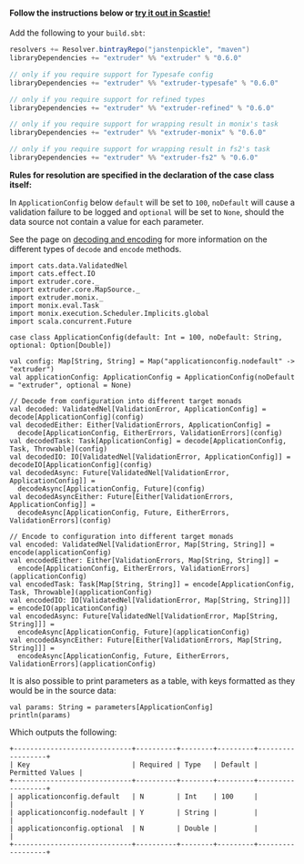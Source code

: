 #### Follow the instructions below or [try it out in Scastie!](https://scastie.scala-lang.org/janstenpickle/ozr3LrFpRdyDUqXio3RGtA/1)

Add the following to your `build.sbt`:
```scala
resolvers += Resolver.bintrayRepo("janstenpickle", "maven")
libraryDependencies += "extruder" %% "extruder" % "0.6.0"

// only if you require support for Typesafe config
libraryDependencies += "extruder" %% "extruder-typesafe" % "0.6.0"

// only if you require support for refined types
libraryDependencies += "extruder" %% "extruder-refined" % "0.6.0"

// only if you require support for wrapping result in monix's task
libraryDependencies += "extruder" %% "extruder-monix" % "0.6.0"

// only if you require support for wrapping result in fs2's task
libraryDependencies += "extruder" %% "extruder-fs2" % "0.6.0"
```

**Rules for resolution are specified in the declaration of the case class itself:**

In `ApplicationConfig` below `default` will be set to `100`, `noDefault` will cause a validation failure to be logged and `optional` will be set to `None`, should the data source not contain a value for each parameter.

See the page on [decoding and encoding](decode_encode.html) for more information on the different types of `decode` and `encode` methods.

```tut:silent
import cats.data.ValidatedNel
import cats.effect.IO
import extruder.core._
import extruder.core.MapSource._
import extruder.monix._
import monix.eval.Task
import monix.execution.Scheduler.Implicits.global
import scala.concurrent.Future

case class ApplicationConfig(default: Int = 100, noDefault: String, optional: Option[Double])

val config: Map[String, String] = Map("applicationconfig.nodefault" -> "extruder")
val applicationConfig: ApplicationConfig = ApplicationConfig(noDefault = "extruder", optional = None)

// Decode from configuration into different target monads
val decoded: ValidatedNel[ValidationError, ApplicationConfig] = decode[ApplicationConfig](config)
val decodedEither: Either[ValidationErrors, ApplicationConfig] =
  decode[ApplicationConfig, EitherErrors, ValidationErrors](config)
val decodedTask: Task[ApplicationConfig] = decode[ApplicationConfig, Task, Throwable](config)
val decodedIO: IO[ValidatedNel[ValidationError, ApplicationConfig]] = decodeIO[ApplicationConfig](config)
val decodedAsync: Future[ValidatedNel[ValidationError, ApplicationConfig]] =
  decodeAsync[ApplicationConfig, Future](config)
val decodedAsyncEither: Future[Either[ValidationErrors, ApplicationConfig]] =
  decodeAsync[ApplicationConfig, Future, EitherErrors, ValidationErrors](config)

// Encode to configuration into different target monads
val encoded: ValidatedNel[ValidationError, Map[String, String]] = encode(applicationConfig)
val encodedEither: Either[ValidationErrors, Map[String, String]] =
  encode[ApplicationConfig, EitherErrors, ValidationErrors](applicationConfig)
val encodedTask: Task[Map[String, String]] = encode[ApplicationConfig, Task, Throwable](applicationConfig)
val encodedIO: IO[ValidatedNel[ValidationError, Map[String, String]]] = encodeIO(applicationConfig)
val encodedAsync: Future[ValidatedNel[ValidationError, Map[String, String]]] =
  encodeAsync[ApplicationConfig, Future](applicationConfig)
val encodedAsyncEither: Future[Either[ValidationErrors, Map[String, String]]] =
  encodeAsync[ApplicationConfig, Future, EitherErrors, ValidationErrors](applicationConfig)
```

It is also possible to print parameters as a table, with keys formatted as they would be in the source data:

```
val params: String = parameters[ApplicationConfig]
println(params)
```
Which outputs the following:
```
+-----------------------------+----------+--------+---------+------------------+
| Key                         | Required | Type   | Default | Permitted Values |
+-----------------------------+----------+--------+---------+------------------+
| applicationconfig.default   | N        | Int    | 100     |                  |
| applicationconfig.nodefault | Y        | String |         |                  |
| applicationconfig.optional  | N        | Double |         |                  |
+-----------------------------+----------+--------+---------+------------------+
```
